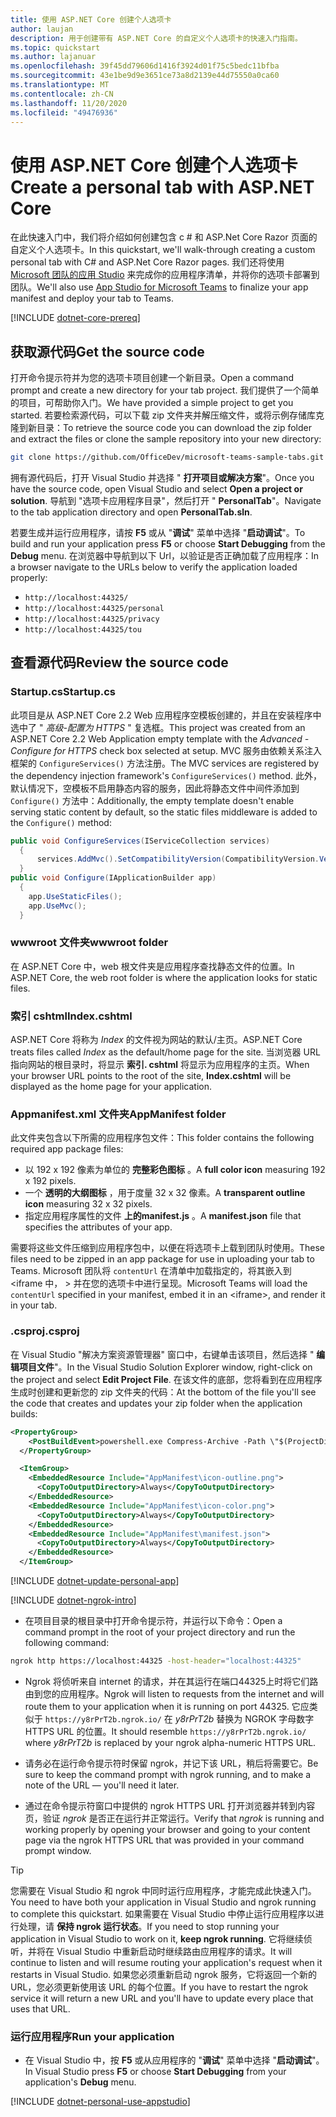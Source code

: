 ```yaml
---
title: 使用 ASP.NET Core 创建个人选项卡
author: laujan
description: 用于创建带有 ASP.NET Core 的自定义个人选项卡的快速入门指南。
ms.topic: quickstart
ms.author: lajanuar
ms.openlocfilehash: 39f45dd79606d1416f3924d01f75c5bedc11bfba
ms.sourcegitcommit: 43e1be9d9e3651ce73a8d2139e44d75550a0ca60
ms.translationtype: MT
ms.contentlocale: zh-CN
ms.lasthandoff: 11/20/2020
ms.locfileid: "49476936"
---
```

# <a name="create-a-personal-tab-with-aspnet-core"></a><span data-ttu-id="673f7-103">使用 ASP.NET Core 创建个人选项卡</span><span class="sxs-lookup"><span data-stu-id="673f7-103">Create a personal tab with ASP.NET Core</span></span>

<span data-ttu-id="673f7-104">在此快速入门中，我们将介绍如何创建包含 c # 和 ASP.Net Core Razor 页面的自定义个人选项卡。</span><span class="sxs-lookup"><span data-stu-id="673f7-104">In this quickstart, we'll walk-through creating a custom personal tab with C# and ASP.Net Core Razor pages.</span></span> <span data-ttu-id="673f7-105">我们还将使用 [Microsoft 团队的应用 Studio](~/concepts/build-and-test/app-studio-overview.md) 来完成你的应用程序清单，并将你的选项卡部署到团队。</span><span class="sxs-lookup"><span data-stu-id="673f7-105">We'll also use [App Studio for Microsoft Teams](~/concepts/build-and-test/app-studio-overview.md) to finalize your app manifest and deploy your tab to Teams.</span></span>

[!INCLUDE [dotnet-core-prereq](~/includes/tabs/dotnet-core-prereq.md)]

## <a name="get-the-source-code"></a><span data-ttu-id="673f7-106">获取源代码</span><span class="sxs-lookup"><span data-stu-id="673f7-106">Get the source code</span></span>

<span data-ttu-id="673f7-107">打开命令提示符并为您的选项卡项目创建一个新目录。</span><span class="sxs-lookup"><span data-stu-id="673f7-107">Open a command prompt and create a new directory for your tab project.</span></span> <span data-ttu-id="673f7-108">我们提供了一个简单的项目，可帮助你入门。</span><span class="sxs-lookup"><span data-stu-id="673f7-108">We have provided a simple project to get you started.</span></span> <span data-ttu-id="673f7-109">若要检索源代码，可以下载 zip 文件夹并解压缩文件，或将示例存储库克隆到新目录：</span><span class="sxs-lookup"><span data-stu-id="673f7-109">To retrieve the source code you can download the zip folder and extract the files or clone the sample repository into your new directory:</span></span>

```bash
git clone https://github.com/OfficeDev/microsoft-teams-sample-tabs.git
```

<span data-ttu-id="673f7-110">拥有源代码后，打开 Visual Studio 并选择 " **打开项目或解决方案**"。</span><span class="sxs-lookup"><span data-stu-id="673f7-110">Once you have the source code, open Visual Studio and select **Open a project or solution**.</span></span> <span data-ttu-id="673f7-111">导航到 "选项卡应用程序目录"，然后打开 " **PersonalTab**"。</span><span class="sxs-lookup"><span data-stu-id="673f7-111">Navigate to the tab application directory and open **PersonalTab.sln**.</span></span>

<span data-ttu-id="673f7-112">若要生成并运行应用程序，请按 **F5** 或从 "**调试**" 菜单中选择 "**启动调试**"。</span><span class="sxs-lookup"><span data-stu-id="673f7-112">To build and run your application press **F5** or choose **Start Debugging** from the **Debug** menu.</span></span> <span data-ttu-id="673f7-113">在浏览器中导航到以下 Url，以验证是否正确加载了应用程序：</span><span class="sxs-lookup"><span data-stu-id="673f7-113">In a browser navigate to the URLs below to verify the application loaded properly:</span></span>

- `http://localhost:44325/`
- `http://localhost:44325/personal`
- `http://localhost:44325/privacy`
- `http://localhost:44325/tou`

## <a name="review-the-source-code"></a><span data-ttu-id="673f7-114">查看源代码</span><span class="sxs-lookup"><span data-stu-id="673f7-114">Review the source code</span></span>

### <a name="startupcs"></a><span data-ttu-id="673f7-115">Startup.cs</span><span class="sxs-lookup"><span data-stu-id="673f7-115">Startup.cs</span></span>

<span data-ttu-id="673f7-116">此项目是从 ASP.NET Core 2.2 Web 应用程序空模板创建的，并且在安装程序中选中了 " *高级-配置为 HTTPS* " 复选框。</span><span class="sxs-lookup"><span data-stu-id="673f7-116">This project was created from an ASP.NET Core 2.2 Web Application empty template with the *Advanced - Configure for HTTPS* check box selected at setup.</span></span> <span data-ttu-id="673f7-117">MVC 服务由依赖关系注入框架的 `ConfigureServices()` 方法注册。</span><span class="sxs-lookup"><span data-stu-id="673f7-117">The MVC services are registered by the dependency injection framework's `ConfigureServices()` method.</span></span> <span data-ttu-id="673f7-118">此外，默认情况下，空模板不启用静态内容的服务，因此将静态文件中间件添加到 `Configure()` 方法中：</span><span class="sxs-lookup"><span data-stu-id="673f7-118">Additionally, the empty template doesn't enable serving static content by default, so the static files middleware is added to the `Configure()` method:</span></span>

```csharp
public void ConfigureServices(IServiceCollection services)
  {
      services.AddMvc().SetCompatibilityVersion(CompatibilityVersion.Version_2_2);
  }
public void Configure(IApplicationBuilder app)
  {
    app.UseStaticFiles();
    app.UseMvc();
  }
```

### <a name="wwwroot-folder"></a><span data-ttu-id="673f7-119">wwwroot 文件夹</span><span class="sxs-lookup"><span data-stu-id="673f7-119">wwwroot folder</span></span>

<span data-ttu-id="673f7-120">在 ASP.NET Core 中，web 根文件夹是应用程序查找静态文件的位置。</span><span class="sxs-lookup"><span data-stu-id="673f7-120">In ASP.NET Core, the web root folder is where the application looks for static files.</span></span>

### <a name="indexcshtml"></a><span data-ttu-id="673f7-121">索引 cshtml</span><span class="sxs-lookup"><span data-stu-id="673f7-121">Index.cshtml</span></span>

<span data-ttu-id="673f7-122">ASP.NET Core 将称为 *Index* 的文件视为网站的默认/主页。</span><span class="sxs-lookup"><span data-stu-id="673f7-122">ASP.NET Core treats files called *Index* as the default/home page for the site.</span></span> <span data-ttu-id="673f7-123">当浏览器 URL 指向网站的根目录时，将显示 **索引. cshtml** 将显示为应用程序的主页。</span><span class="sxs-lookup"><span data-stu-id="673f7-123">When your browser URL points to the root of the site, **Index.cshtml** will be displayed as the home page for your application.</span></span>

### <a name="appmanifest-folder"></a><span data-ttu-id="673f7-124">Appmanifest.xml 文件夹</span><span class="sxs-lookup"><span data-stu-id="673f7-124">AppManifest folder</span></span>

<span data-ttu-id="673f7-125">此文件夹包含以下所需的应用程序包文件：</span><span class="sxs-lookup"><span data-stu-id="673f7-125">This folder contains the following required app package files:</span></span>

- <span data-ttu-id="673f7-126">以 192 x 192 像素为单位的 **完整彩色图标** 。</span><span class="sxs-lookup"><span data-stu-id="673f7-126">A **full color icon** measuring 192 x 192 pixels.</span></span>
- <span data-ttu-id="673f7-127">一个 **透明的大纲图标** ，用于度量 32 x 32 像素。</span><span class="sxs-lookup"><span data-stu-id="673f7-127">A **transparent outline icon** measuring 32 x 32 pixels.</span></span>
- <span data-ttu-id="673f7-128">指定应用程序属性的文件 **上的manifest.js** 。</span><span class="sxs-lookup"><span data-stu-id="673f7-128">A **manifest.json** file that specifies the attributes of your app.</span></span>

<span data-ttu-id="673f7-129">需要将这些文件压缩到应用程序包中，以便在将选项卡上载到团队时使用。</span><span class="sxs-lookup"><span data-stu-id="673f7-129">These files need to be zipped in an app package for use in uploading your tab to Teams.</span></span> <span data-ttu-id="673f7-130">Microsoft 团队将 `contentUrl` 在清单中加载指定的，将其嵌入到 <iframe 中， \> 并在您的选项卡中进行呈现。</span><span class="sxs-lookup"><span data-stu-id="673f7-130">Microsoft Teams will load the `contentUrl` specified in your manifest, embed it in an <iframe\>, and render it in your tab.</span></span>

### <a name="csproj"></a><span data-ttu-id="673f7-131">.csproj</span><span class="sxs-lookup"><span data-stu-id="673f7-131">.csproj</span></span>

<span data-ttu-id="673f7-132">在 Visual Studio "解决方案资源管理器" 窗口中，右键单击该项目，然后选择 " **编辑项目文件**"。</span><span class="sxs-lookup"><span data-stu-id="673f7-132">In the Visual Studio Solution Explorer window, right-click on the project and select **Edit Project File**.</span></span> <span data-ttu-id="673f7-133">在该文件的底部，您将看到在应用程序生成时创建和更新您的 zip 文件夹的代码：</span><span class="sxs-lookup"><span data-stu-id="673f7-133">At the bottom of the file you'll see the code that creates and updates your zip folder when the application builds:</span></span>

```xml
<PropertyGroup>
    <PostBuildEvent>powershell.exe Compress-Archive -Path \"$(ProjectDir)AppManifest\*\" -DestinationPath \"$(TargetDir)tab.zip\" -Force</PostBuildEvent>
  </PropertyGroup>

  <ItemGroup>
    <EmbeddedResource Include="AppManifest\icon-outline.png">
      <CopyToOutputDirectory>Always</CopyToOutputDirectory>
    </EmbeddedResource>
    <EmbeddedResource Include="AppManifest\icon-color.png">
      <CopyToOutputDirectory>Always</CopyToOutputDirectory>
    </EmbeddedResource>
    <EmbeddedResource Include="AppManifest\manifest.json">
      <CopyToOutputDirectory>Always</CopyToOutputDirectory>
    </EmbeddedResource>
  </ItemGroup>
```

[!INCLUDE  [dotnet-update-personal-app](~/includes/tabs/dotnet-update-personal-app.md)]

[!INCLUDE [dotnet-ngrok-intro](~/includes/tabs/dotnet-ngrok-intro.md)]

- <span data-ttu-id="673f7-134">在项目目录的根目录中打开命令提示符，并运行以下命令：</span><span class="sxs-lookup"><span data-stu-id="673f7-134">Open a command prompt in the root of your project directory and run the following command:</span></span>

```bash
ngrok http https://localhost:44325 -host-header="localhost:44325"
```

- <span data-ttu-id="673f7-135">Ngrok 将侦听来自 internet 的请求，并在其运行在端口44325上时将它们路由到您的应用程序。</span><span class="sxs-lookup"><span data-stu-id="673f7-135">Ngrok will listen to requests from the internet and will route them to your application when it is running on port 44325.</span></span>  <span data-ttu-id="673f7-136">它应类似于 `https://y8rPrT2b.ngrok.io/` 在 *y8rPrT2b* 替换为 NGROK 字母数字 HTTPS URL 的位置。</span><span class="sxs-lookup"><span data-stu-id="673f7-136">It should resemble `https://y8rPrT2b.ngrok.io/` where *y8rPrT2b* is replaced by your ngrok alpha-numeric HTTPS URL.</span></span>

- <span data-ttu-id="673f7-137">请务必在运行命令提示符时保留 ngrok，并记下该 URL，稍后将需要它。</span><span class="sxs-lookup"><span data-stu-id="673f7-137">Be sure to keep the command prompt with ngrok running, and to make a note of the URL — you'll need it later.</span></span>

- <span data-ttu-id="673f7-138">通过在命令提示符窗口中提供的 ngrok HTTPS URL 打开浏览器并转到内容页，验证 *ngrok* 是否正在运行并正常运行。</span><span class="sxs-lookup"><span data-stu-id="673f7-138">Verify that *ngrok* is running and working properly by opening your browser and going to your content page via the ngrok HTTPS URL that was provided in your command prompt window.</span></span>

>[!TIP]
><span data-ttu-id="673f7-139">您需要在 Visual Studio 和 ngrok 中同时运行应用程序，才能完成此快速入门。</span><span class="sxs-lookup"><span data-stu-id="673f7-139">You need to have both your application in Visual Studio and ngrok running to complete this quickstart.</span></span> <span data-ttu-id="673f7-140">如果需要在 Visual Studio 中停止运行应用程序以进行处理，请 **保持 ngrok 运行状态**。</span><span class="sxs-lookup"><span data-stu-id="673f7-140">If you need to stop running your application in Visual Studio to work on it, **keep ngrok running**.</span></span> <span data-ttu-id="673f7-141">它将继续侦听，并将在 Visual Studio 中重新启动时继续路由应用程序的请求。</span><span class="sxs-lookup"><span data-stu-id="673f7-141">It will continue to listen and will resume routing your application's request when it restarts in Visual Studio.</span></span> <span data-ttu-id="673f7-142">如果您必须重新启动 ngrok 服务，它将返回一个新的 URL，您必须更新使用该 URL 的每个位置。</span><span class="sxs-lookup"><span data-stu-id="673f7-142">If you have to restart the ngrok service it will return a new URL and you'll have to update every place that uses that URL.</span></span>

### <a name="run-your-application"></a><span data-ttu-id="673f7-143">运行应用程序</span><span class="sxs-lookup"><span data-stu-id="673f7-143">Run your application</span></span>

- <span data-ttu-id="673f7-144">在 Visual Studio 中，按 **F5** 或从应用程序的 "**调试**" 菜单中选择 "**启动调试**"。</span><span class="sxs-lookup"><span data-stu-id="673f7-144">In Visual Studio press **F5** or choose **Start Debugging** from your application's **Debug** menu.</span></span>

[!INCLUDE [dotnet-personal-use-appstudio](~/includes/tabs/dotnet-personal-use-appstudio.md)]
